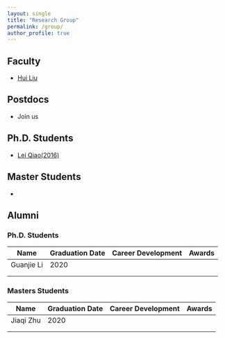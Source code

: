 ```yaml
---
layout: single
title: "Research Group"
permalink: /group/
author_profile: true
---
```


## Faculty

* [Hui Liu](https://liuhuigmail.github.io/)

## Postdocs

* Join us

## Ph.D. Students

* [Lei Qiao(2016)](#)

## Master Students

* []()

## Alumni

### Ph.D. Students

| Name       | Graduation Date | Career Development | Awards |
| ---------- | --------------- | ------------------ | ------ |
| Guanjie Li | 2020            |                    |        |
|            |                 |                    |        |
|            |                 |                    |        |



### Masters Students

| Name      | Graduation Date | Career Development | Awards |
| --------- | --------------- | ------------------ | ------ |
| Jiaqi Zhu | 2020            |                    |        |
|           |                 |                    |        |
|           |                 |                    |        |

